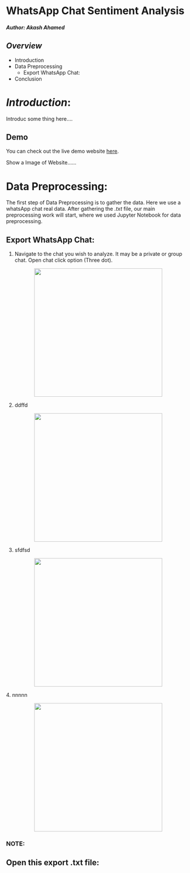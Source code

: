 # WhatsApp Chat Sentiment Analysis
##### *Author:* Akash Ahamed

## *Overview*
- Introduction
- Data Preprocessing
  - Export WhatsApp Chat:
- Conclusion

# *Introduction*:
Introduc some thing here....

## Demo
You can check out the live demo website [here](https://github.com/pankajkanani/whatsapp-link).

Show a Image of Website......
# Data Preprocessing:
The first step of  Data Preprocessing is to gather the data. Here we use a whatsApp chat real data.
After gathering the *.txt* file, our main preprocessing work will start, where we used Jupyter Notebook for data preprocessing.

## Export WhatsApp Chat:
1. Navigate to the chat you wish to analyze. It may be a private or group chat. Open chat click option (Three dot).
<p align="center">
<img src="assets/WhatsApp-1.jpg" width=350>
</p>  

2. ddffd
<p align="center">
<img src="assets/WhatsApp-2.jpg" width=350>
</p>  

3. sfdfsd
<p align="center">
<img src="assets/WhatsApp-3.jpg" width=350>
</p>  
4. nnnnn
<p align="center">
<img src="assets/WhatsApp-4.jpg" width=350>
</p>  

### NOTE:
## Open this export .txt file:
